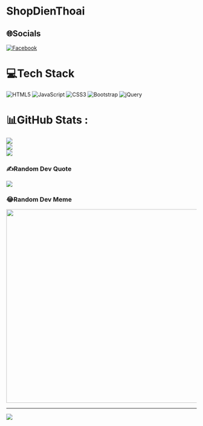 # ShopDienThoai

## 🌐Socials
[![Facebook](https://img.shields.io/badge/Facebook-%231877F2.svg?logo=Facebook&logoColor=white)](https://facebook.com/https://www.facebook.com/dtl0912/) 

# 💻Tech Stack
![HTML5](https://img.shields.io/badge/html5-%23E34F26.svg?style=plastic&logo=html5&logoColor=white) ![JavaScript](https://img.shields.io/badge/javascript-%23323330.svg?style=plastic&logo=javascript&logoColor=%23F7DF1E) ![CSS3](https://img.shields.io/badge/css3-%231572B6.svg?style=plastic&logo=css3&logoColor=white) ![Bootstrap](https://img.shields.io/badge/bootstrap-%23563D7C.svg?style=plastic&logo=bootstrap&logoColor=white) ![jQuery](https://img.shields.io/badge/jquery-%230769AD.svg?style=plastic&logo=jquery&logoColor=white)
# 📊GitHub Stats :
![](https://github-readme-stats.vercel.app/api?username=ShonDienThoai&theme=radical&hide_border=false&include_all_commits=false&count_private=false)<br/>
![](https://github-readme-streak-stats.herokuapp.com/?user=ShonDienThoai&theme=radical&hide_border=false)<br/>
![](https://github-readme-stats.vercel.app/api/top-langs/?username=ShonDienThoai&theme=radical&hide_border=false&include_all_commits=false&count_private=false&layout=compact)

### ✍️Random Dev Quote
![](https://quotes-github-readme.vercel.app/api?type=horizontal&theme=radical)

### 😂Random Dev Meme
<img src="https://random-memer.herokuapp.com/" width="512px"/>

---
[![](https://visitcount.itsvg.in/api?id=ShonDienThoai&icon=0&color=0)](https://visitcount.itsvg.in)
